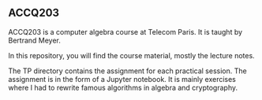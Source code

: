 ## ACCQ203

ACCQ203 is a computer algebra course at Telecom Paris. It is taught by Bertrand Meyer.

In this repository, you will find the course material, mostly the lecture notes.

The TP directory contains the assignment for each practical session. The assignment is in the form of a Jupyter notebook. It is mainly exercises where I had to rewrite famous algorithms in algebra and cryptography. 